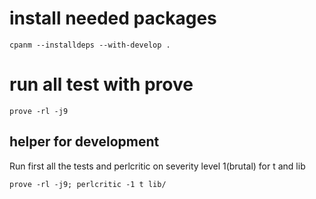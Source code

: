 # install needed packages
    cpanm --installdeps --with-develop .

# run all test with prove
    prove -rl -j9

## helper for development
Run first all the tests and perlcritic on severity level 1(brutal) for t and lib

    prove -rl -j9; perlcritic -1 t lib/